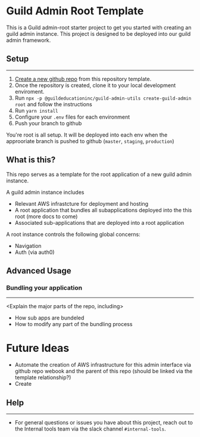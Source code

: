 # Guild Admin Root Template

This is a Guild admin-root starter project to get you started with creating an guild admin instance. This project is designed to be deployed into our guild admin framework.

## Setup
---
1. [Create a new github repo](https://help.github.com/en/github/creating-cloning-and-archiving-repositories/creating-a-repository-from-a-template) from this repository template.
2. Once the repository is created, clone it to your local development enviroment.
3. Run `npx -p @guildeducationinc/guild-admin-utils create-guild-admin root` and follow the instructions
4. Run `yarn install`
5. Configure your `.env` files for each environment
6. Push your branch to github


 You're root is all setup. It will be deployed into each env when the approoriate branch is pushed to github (`master`, `staging`, `production`)

## What is this?
This repo serves as a template for the root application of a new guild admin instance.


A guild admin instance includes
- Relevant AWS infrastcture for deployment and hosting
- A root application that bundles all subapplications deployed into the this root (more docs to come)
- Associated sub-applications that are deployed into a root application

A root instance controls the following global concerns:
- Navigation
- Auth (via auth0)

## Advanced Usage
### Bundling your application
---
<Explain the major parts of the repo, including>
- How sub apps are bundeled
- How to modify any part of the bundling process

# Future Ideas
- Automate the creation of AWS infrastructure for this admin interface via github repo webook and the parent of this repo (should be linked via the template relationship?)
- Create 

## Help
---
* For general questions or issues you have about this project, reach out to the Internal tools team via the slack channel `#internal-tools`.
